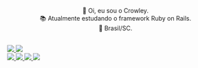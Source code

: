 <html lang="pt-br">
<head>
    <meta charset="UTF-8">
    <meta name="viewport" content="width=device-width, initial-scale=1.0">
    <!-- ... -->
</head>
<body>
    <p align="center">
🤠 Oi, eu sou o Crowley. <br>
📚 Atualmente estudando o framework Ruby on Rails. <br>
🏡 Brasil/SC. <br>
    </p> <br>
    <!-- ... -->
    <!-- ... -->
    <div> <!-- redes social -->
        <a href="https://api.whatsapp.com/send?phone=5567996968737&text=Olá!" target="_blank"><img src="https://img.shields.io/badge/Whatsapp-0A0A0A?style=for-the-badge&logo=whatsapp&logoColor=cyan">
        <a href="https://discord.gg/5XMypDufcD" target="_blank"><img src="https://img.shields.io/badge/Discord-0A0A0A?style=for-the-badge&logo=discord&logoColor=cyan">
    </div>
    <!-- ... -->
    <div> <!-- tecnologias -->
        <img src="https://img.shields.io/badge/Python-0A0A0A?style=for-the-badge&logo=python&logoColor=cyan">
        <img src="https://img.shields.io/badge/Flask-0A0A0A?style=for-the-badge&logo=flask&logoColor=cyan">
        <img src="https://img.shields.io/badge/Ruby-0A0A0A?style=for-the-badge&logo=ruby&logoColor=cyan">
        <img src="https://github-readme-stats.vercel.app/api?username=Crowley-Dev&theme=vision-friendly-dark&show_icons=true">
    <!-- ... -->
    </div>
</body>
</html>
